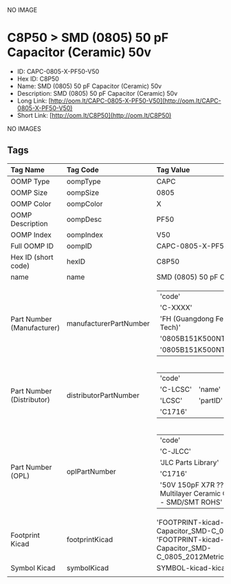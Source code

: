 


  
NO IMAGE  
# C8P50 > SMD (0805) 50 pF Capacitor (Ceramic) 50v

- ID: CAPC-0805-X-PF50-V50
- Hex ID: C8P50
- Name: SMD (0805) 50 pF Capacitor (Ceramic) 50v
- Description: SMD (0805) 50 pF Capacitor (Ceramic) 50v
- Long Link: [http://oom.lt/CAPC-0805-X-PF50-V50](http://oom.lt/CAPC-0805-X-PF50-V50)
- Short Link: [http://oom.lt/C8P50](http://oom.lt/C8P50)
  
NO IMAGES  
## Tags
  

|Tag Name|Tag Code|Tag Value|
| :--- | :--- | :--- |
|OOMP Type|oompType|CAPC|
|OOMP Size|oompSize|0805|
|OOMP Color|oompColor|X|
|OOMP Description|oompDesc|PF50|
|OOMP Index|oompIndex|V50|
|Full OOMP ID|oompID|CAPC-0805-X-PF50-V50|
|Hex ID (short code)|hexID|C8P50|
|name|name|SMD (0805) 50 pF Capacitor (Ceramic) 50v|
|Part Number (Manufacturer)|manufacturerPartNumber|<table><tr><td>'code'</td></tr><tr><td> 'C-XXXX'</td><td> 'name'</td></tr><tr><td> 'FH (Guangdong Fenghua Advanced Tech)'</td><td> 'partID'</td></tr><tr><td> '0805B151K500NT'</td><td> 'partName'</td></tr><tr><td> '0805B151K500NT'</td></tr></table>|
|Part Number (Distributor)|distributorPartNumber|<table><tr><td>'code'</td></tr><tr><td> 'C-LCSC'</td><td> 'name'</td></tr><tr><td> 'LCSC'</td><td> 'partID'</td></tr><tr><td> 'C1716'</td></tr></table>|
|Part Number (OPL)|oplPartNumber|<table><tr><td>'code'</td></tr><tr><td> 'C-JLCC'</td><td> 'name'</td></tr><tr><td> 'JLC Parts Library'</td><td> 'partID'</td></tr><tr><td> 'C1716'</td><td> 'partName'</td></tr><tr><td> '50V 150pF X7R ??10% 0805  Multilayer Ceramic Capacitors MLCC - SMD/SMT ROHS'</td></tr></table>|
|Footprint Kicad|footprintKicad|'FOOTPRINT-kicad-kicad-footprints-Capacitor_SMD-C_0805_2012Metric', 'FOOTPRINT-kicad-kicad-footprints-Capacitor_SMD-C_0805_2012Metric_Pad1.18x1.45mm_HandSolder'|
|Symbol Kicad|symbolKicad|SYMBOL-kicad-kicad-symbols-Device-C|
||||
